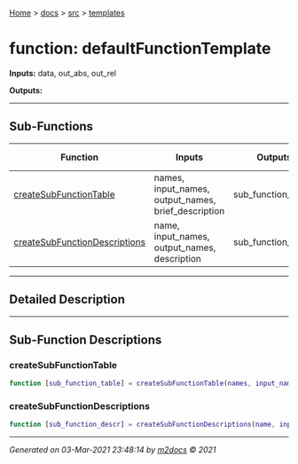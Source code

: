 [Home](../../index.md) > [docs](../../docs_index.md) > [src](../src_index.md) > [templates](templates_index.md)  


# function: defaultFunctionTemplate



**Inputs:** data, out_abs, out_rel

**Outputs:** 

 ***

## Sub-Functions

| Function | Inputs | Outputs | Brief Description |
| -------- | ------ | ------- | ----------------- |
| [createSubFunctionTable](#createsubfunctiontable) | names, input_names, output_names, brief_description | sub_function_table |  |
| [createSubFunctionDescriptions](#createsubfunctiondescriptions) | name, input_names, output_names, description | sub_function_descr |  |


 ***

## Detailed Description



 ***

## Sub-Function Descriptions

 ### createSubFunctionTable

```matlab
function [sub_function_table] = createSubFunctionTable(names, input_names, output_names, brief_description)
```

 
 ### createSubFunctionDescriptions

```matlab
function [sub_function_descr] = createSubFunctionDescriptions(name, input_names, output_names, description)
```

 



***

*Generated on 03-Mar-2021 23:48:14 by [m2docs](https://github.com/crgnam-research/m2docs) © 2021*
